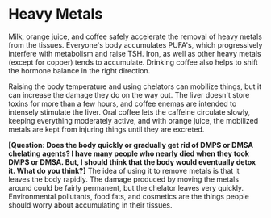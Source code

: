 # Heavy Metals

Milk, orange juice, and coffee safely accelerate the removal of heavy metals from the tissues. Everyone's body accumulates PUFA's, which progressively interfere with metabolism and raise TSH. Iron, as well as other heavy metals (except for copper) tends to accumulate. Drinking coffee also helps to shift the hormone balance in the right direction.

Raising the body temperature and using chelators can mobilize things, but it can increase the damage they do on the way out. The liver doesn't store toxins for more than a few hours, and coffee enemas are intended to intensely stimulate the liver. Oral coffee lets the caffeine circulate slowly, keeping everything moderately active, and with orange juice, the mobilized metals are kept from injuring things until they are excreted.

**[Question: Does the body quickly or gradually get rid of DMPS or DMSA chelating agents? I have many people who nearly died when they took DMPS or DMSA. But, I should think that the body would eventually detox it. What do you think?]**
The idea of using it to remove metals is that it leaves the body rapidly. The damage produced by moving the metals around could be fairly permanent, but the chelator leaves very quickly. Environmental pollutants, food fats, and cosmetics are the things people should worry about accumulating in their tissues.
